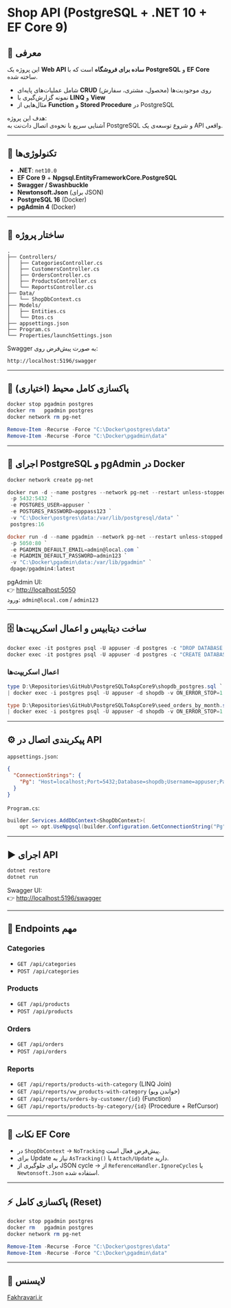 # Shop API (PostgreSQL + .NET 10 + EF Core 9)

## 📖 معرفی
این پروژه یک **Web API ساده برای فروشگاه** است که با **PostgreSQL** و **EF Core** ساخته شده.  

- شامل عملیات‌های پایه‌ای **CRUD** روی موجودیت‌ها (محصول، مشتری، سفارش)  
- نمونه گزارش‌گیری با **LINQ** و **View**  
- مثال‌هایی از **Function** و **Stored Procedure** در PostgreSQL  

هدف این پروژه:  
آشنایی سریع با نحوه‌ی اتصال دات‌نت به PostgreSQL و شروع توسعه‌ی یک API واقعی.  

---

## 🚀 تکنولوژی‌ها
- **.NET**: `net10.0`
- **EF Core 9** + **Npgsql.EntityFrameworkCore.PostgreSQL**
- **Swagger / Swashbuckle**
- **Newtonsoft.Json** (برای JSON)
- **PostgreSQL 16** (Docker)
- **pgAdmin 4** (Docker)

---

## 📂 ساختار پروژه

```
.
├── Controllers/
│   ├── CategoriesController.cs
│   ├── CustomersController.cs
│   ├── OrdersController.cs
│   ├── ProductsController.cs
│   └── ReportsController.cs
├── Data/
│   └── ShopDbContext.cs
├── Models/
│   ├── Entities.cs
│   └── Dtos.cs
├── appsettings.json
├── Program.cs
└── Properties/launchSettings.json
```

Swagger به صورت پیش‌فرض روی:
```
http://localhost:5196/swagger
```

---

## 🧹 پاکسازی کامل محیط (اختیاری)

```powershell
docker stop pgadmin postgres
docker rm   pgadmin postgres
docker network rm pg-net

Remove-Item -Recurse -Force "C:\Docker\postgres\data"
Remove-Item -Recurse -Force "C:\Docker\pgadmin\data"
```

---

## 🐳 اجرای PostgreSQL و pgAdmin در Docker

```powershell
docker network create pg-net

docker run -d --name postgres --network pg-net --restart unless-stopped `
 -p 5432:5432 `
 -e POSTGRES_USER=appuser `
 -e POSTGRES_PASSWORD=apppass123 `
 -v "C:\Docker\postgres\data:/var/lib/postgresql/data" `
 postgres:16

docker run -d --name pgadmin --network pg-net --restart unless-stopped `
 -p 5050:80 `
 -e PGADMIN_DEFAULT_EMAIL=admin@local.com `
 -e PGADMIN_DEFAULT_PASSWORD=admin123 `
 -v "C:\Docker\pgadmin\data:/var/lib/pgadmin" `
 dpage/pgadmin4:latest
```

pgAdmin UI:  
👉 [http://localhost:5050](http://localhost:5050)  
ورود: `admin@local.com` / `admin123`

---

## 🗄 ساخت دیتابیس و اعمال اسکریپت‌ها

```powershell
docker exec -it postgres psql -U appuser -d postgres -c "DROP DATABASE IF EXISTS shopdb;"
docker exec -it postgres psql -U appuser -d postgres -c "CREATE DATABASE shopdb;"
```

### اعمال اسکریپت‌ها
```powershell
type D:\Repositories\GitHub\PostgreSQLToAspCore9\shopdb_postgres.sql `
| docker exec -i postgres psql -U appuser -d shopdb -v ON_ERROR_STOP=1

type D:\Repositories\GitHub\PostgreSQLToAspCore9\seed_orders_by_month.sql `
| docker exec -i postgres psql -U appuser -d shopdb -v ON_ERROR_STOP=1
```

---

## ⚙️ پیکربندی اتصال در API

`appsettings.json`:
```json
{
  "ConnectionStrings": {
    "Pg": "Host=localhost;Port=5432;Database=shopdb;Username=appuser;Password=apppass123"
  }
}
```

`Program.cs`:
```csharp
builder.Services.AddDbContext<ShopDbContext>(
    opt => opt.UseNpgsql(builder.Configuration.GetConnectionString("Pg")));
```

---

## ▶️ اجرای API

```powershell
dotnet restore
dotnet run
```

Swagger UI:  
👉 [http://localhost:5196/swagger](http://localhost:5196/swagger)

---

## 📌 Endpoints مهم

### Categories
- `GET /api/categories`
- `POST /api/categories`

### Products
- `GET /api/products`
- `POST /api/products`

### Orders
- `GET /api/orders`
- `POST /api/orders`

### Reports
- `GET /api/reports/products-with-category` (LINQ Join)
- `GET /api/reports/vw_products-with-category` (خواندن ویو)
- `GET /api/reports/orders-by-customer/{id}` (Function)
- `GET /api/reports/products-by-category/{id}` (Procedure + RefCursor)

---

## 📝 نکات EF Core

- در `ShopDbContext` → `NoTracking` پیش‌فرض فعال است.  
- برای Update نیاز به `AsTracking()` یا `Attach/Update` دارید.  
- برای جلوگیری از JSON cycle → از `ReferenceHandler.IgnoreCycles` یا `Newtonsoft.Json` استفاده شده.  

---

## ⚡️ پاکسازی کامل (Reset)

```powershell
docker stop pgadmin postgres
docker rm   pgadmin postgres
docker network rm pg-net

Remove-Item -Recurse -Force "C:\Docker\postgres\data"
Remove-Item -Recurse -Force "C:\Docker\pgadmin\data"
```

---

## 📖 لایسنس
[Fakhravari.ir](https://fakhravari.ir/)
